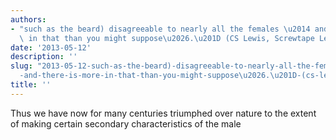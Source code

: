```yaml
---
authors:
- "such as the beard) disagreeable to nearly all the females \u2014 and there is more\
  \ in that than you might suppose\u2026.\u201D (CS Lewis, Screwtape Letters"
date: '2013-05-12'
description: ''
slug: "2013-05-12-such-as-the-beard)-disagreeable-to-nearly-all-the-females-\u2014\
  -and-there-is-more-in-that-than-you-might-suppose\u2026.\u201D-(cs-lewis,-screwtape-letters"
title: ''
---
```

Thus we have now for many centuries triumphed over nature to the extent of making certain secondary characteristics of the male



